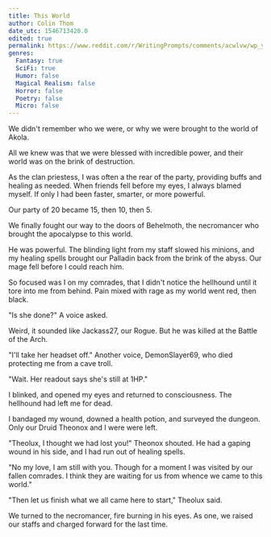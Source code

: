 ```yaml
---
title: This World
author: Colin Thom
date_utc: 1546713420.0
edited: true
permalink: https://www.reddit.com/r/WritingPrompts/comments/acwlvw/wp_you_were_one_of_the_chosen_heroes_tasked_with/
genres:
  Fantasy: true
  SciFi: true
  Humor: false
  Magical Realism: false
  Horror: false
  Poetry: false
  Micro: false
---
```

We didn't remember who we were, or why we were brought to the world of Akola.

All we knew was that we were blessed with incredible power, and their world was on the brink of destruction.

As the clan priestess, I was often a the rear of the party, providing buffs and healing as needed. When friends fell before my eyes, I always blamed myself. If only I had been faster, smarter, or more powerful.

Our party of 20 became 15, then 10, then 5.

We finally fought our way to the doors of Behelmoth, the necromancer who brought the apocalypse to this world.

He was powerful. The blinding light from my staff slowed his minions, and my healing spells brought our Palladin back from the brink of the abyss. Our mage fell before I could reach him.

So focused was I on my comrades, that I didn't notice the hellhound until it tore into me from behind. Pain mixed with rage as my world went red, then black.

"Is she done?" A voice asked.

Weird, it sounded like Jackass27, our Rogue. But he was killed at the Battle of the Arch.

"I'll take her headset off." Another voice, DemonSlayer69, who died protecting me from a cave troll.

"Wait. Her readout says she's still at 1HP."

I blinked, and opened my eyes and returned to consciousness. The hellhound had left me for dead.

I bandaged my wound, downed a health potion, and surveyed the dungeon. Only our Druid Theonox and I were were left.

"Theolux, I thought we had lost you!" Theonox shouted. He had a gaping wound in his side, and I had run out of healing spells.

"No my love, I am still with you. Though for a moment I was visited by our fallen comrades. I think they are waiting for us from whence we came to this world."

"Then let us finish what we all came here to start," Theolux said.

We turned to the necromancer, fire burning in his eyes. As one, we raised our staffs and charged forward for the last time.
